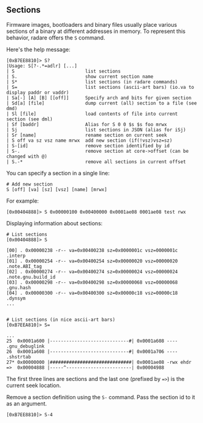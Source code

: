 ## Sections

Firmware images, bootloaders and binary files usually place various sections of a binary at different addresses in memory. To represent this behavior, radare offers the `S` command.

Here's the help message:
```
[0xB7EE8810]> S?
|Usage: S[?-.*=adlr] [...]
| S                          list sections
| S.                         show current section name
| S*                         list sections (in radare commands)
| S=                         list sections (ascii-art bars) (io.va to display paddr or vaddr)
| Sa[-] [A] [B] [[off]]      Specify arch and bits for given section
| Sd[a] [file]               dump current (all) section to a file (see dmd)
| Sl [file]                  load contents of file into current section (see dml)
| Sf [baddr]                 Alias for S 0 0 $s $s foo mrwx
| Sj                         list sections in JSON (alias for iSj)
| Sr [name]                  rename section on current seek
| S off va sz vsz name mrwx  add new section (if(!vsz)vsz=sz)
| S-[id]                     remove section identified by id
| S-.                        remove section at core->offset (can be changed with @)
| S.-*                       remove all sections in current offset
```
You can specify a section in a single line:
```
# Add new section
S [off] [va] [sz] [vsz] [name] [mrwx]
```
For example:

    [0x00404888]> S 0x00000100 0x00400000 0x0001ae08 0001ae08 test rwx

Displaying information about sections:
```
# List sections
[0x00404888]> S

[00] . 0x00000238 -r-- va=0x00400238 sz=0x0000001c vsz=0000001c .interp
[01] . 0x00000254 -r-- va=0x00400254 sz=0x00000020 vsz=00000020 .note.ABI_tag
[02] . 0x00000274 -r-- va=0x00400274 sz=0x00000024 vsz=00000024 .note.gnu.build_id
[03] . 0x00000298 -r-- va=0x00400298 sz=0x00000068 vsz=00000068 .gnu.hash
[04] . 0x00000300 -r-- va=0x00400300 sz=0x00000c18 vsz=00000c18 .dynsym
...


# List sections (in nice ascii-art bars)
[0xB7EEA810]> S=

...
25  0x0001a600 |-----------------------------#| 0x0001a608 ---- .gnu_debuglink
26  0x0001a608 |-----------------------------#| 0x0001a706 ---- .shstrtab
27* 0x00000000 |##############################| 0x0001ae08 -rwx ehdr
=>  0x00004888 |-----^------------------------| 0x00004988
```

The first three lines are sections and the last one (prefixed by `=>`) is the current seek location.

Remove a section definition using the `S-` command. Pass the section id to it as an argument.
```
[0xB7EE8810]> S-4
```